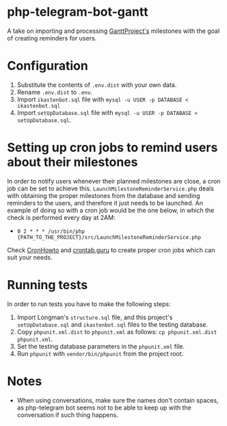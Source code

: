 # php-telegram-bot-gantt

A take on importing and processing [GanttProject's][1] milestones with the goal
of creating reminders for users.

[1]: https://www.ganttproject.biz/

# Configuration
1. Substitute the contents of `.env.dist` with your own data.
2. Rename `.env.dist` to `.env`.
3. Import `ikastenbot.sql` file with
    `mysql -u USER -p DATABASE < ikastenbot.sql`
4. Import `setUpDatabase.sql` file with
    `mysql -u USER -p DATABASE < setUpDatabase.sql`.

# Setting up cron jobs to remind users about their milestones
In order to notify users whenever their planned milestones are close, a cron
job can be set to achieve this. `LaunchMilestoneReminderService.php` deals with
obtaining the proper milestones from the database and sending reminders to the
users, and therefore it just needs to be launched. An example of doing so with
a cron job would be the one below, in which the check is performed every day at
2AM:

* `0 2 * * * /usr/bin/php {PATH_TO_THE_PROJECT}/src/LaunchMilestoneReminderService.php`

Check [CronHowto][2] and [crontab.guru][3] to create proper cron jobs which can
suit your needs.

# Running tests
In order to run tests you have to make the following steps:

1. Import Longman's `structure.sql` file, and this project's `setUpDatabase.sql`
    and `ikastenbot.sql` files to the testing database.
2. Copy `phpunit.xml.dist` to `phpunit.xml` as follows: `cp phpunit.xml.dist phpunit.xml`.
3. Set the testing database parameters in the `phpunit.xml` file.
4. Run `phpunit` with `vendor/bin/phpunit` from the project root.

# Notes
* When using conversations, make sure the names don't contain spaces, as
    php-telegram bot seems not to be able to keep up with the conversation if
    such thing happens.

[2]: https://help.ubuntu.com/community/CronHowto
[3]: https://crontab.guru/
